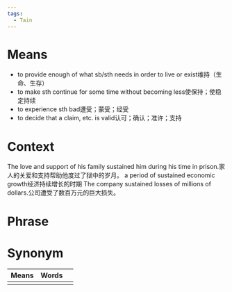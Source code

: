 ```yaml
---
tags:
  - Tain
---
```

# Means
- to provide enough of what sb/sth needs in order to live or exist维持（生命、生存）
- to make sth continue for some time without becoming less使保持；使稳定持续
-  to experience sth bad遭受；蒙受；经受
- to decide that a claim, etc. is valid认可；确认；准许；支持
# Context
The love and support of his family sustained him during his time in prison.家人的关爱和支持帮助他度过了狱中的岁月。
a period of sustained economic growth经济持续增长的时期
The company sustained losses of millions of dollars.公司遭受了数百万元的巨大损失。
# Phrase

# Synonym
| Means | Words |     |
| ----- | ----- | --- |
|       |       |     |
